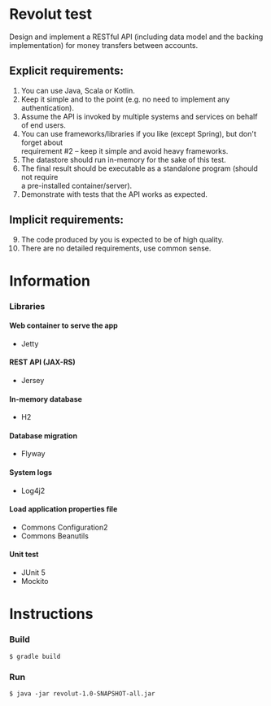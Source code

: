 # Revolut test
Design and implement a RESTful API (including data model and the backing implementation)  for money transfers between accounts.  

## Explicit requirements:  

1. You can use Java, Scala or Kotlin.  
2. Keep it simple and to the point (e.g. no need to implement any authentication).  
3. Assume the API is invoked by multiple systems and services on behalf of end users.  
4. You can use frameworks/libraries if you like (except Spring), but don't forget about  
requirement #2 – keep it simple and avoid heavy frameworks.  
5. The datastore should run in-memory for the sake of this test.  
6. The final result should be executable as a standalone program (should not require  
a pre-installed container/server).  
7. Demonstrate with tests that the API works as expected.  

## Implicit requirements:  
9. The code produced by you is expected to be of high quality.  
10. There are no detailed requirements, use common sense.


# Information

### Libraries

#### Web container to serve the app 

   - Jetty

#### REST API (JAX-RS)
   
   - Jersey 
   
#### In-memory database 

   - H2
   
#### Database migration 
   
   - Flyway

#### System logs

   - Log4j2
    
#### Load application properties file

   - Commons Configuration2
   - Commons Beanutils

#### Unit test

   - JUnit 5
   - Mockito

# Instructions

### Build

    $ gradle build

### Run

    $ java -jar revolut-1.0-SNAPSHOT-all.jar
    

